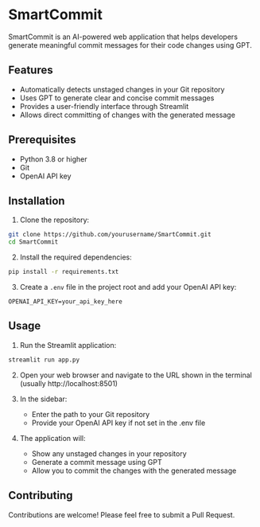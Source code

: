 # SmartCommit

SmartCommit is an AI-powered web application that helps developers generate meaningful commit messages for their code changes using GPT.

## Features

- Automatically detects unstaged changes in your Git repository
- Uses GPT to generate clear and concise commit messages
- Provides a user-friendly interface through Streamlit
- Allows direct committing of changes with the generated message

## Prerequisites

- Python 3.8 or higher
- Git
- OpenAI API key

## Installation

1. Clone the repository:
```bash
git clone https://github.com/yourusername/SmartCommit.git
cd SmartCommit
```

2. Install the required dependencies:
```bash
pip install -r requirements.txt
```

3. Create a `.env` file in the project root and add your OpenAI API key:
```
OPENAI_API_KEY=your_api_key_here
```

## Usage

1. Run the Streamlit application:
```bash
streamlit run app.py
```

2. Open your web browser and navigate to the URL shown in the terminal (usually http://localhost:8501)

3. In the sidebar:
   - Enter the path to your Git repository
   - Provide your OpenAI API key if not set in the .env file

4. The application will:
   - Show any unstaged changes in your repository
   - Generate a commit message using GPT
   - Allow you to commit the changes with the generated message

## Contributing

Contributions are welcome! Please feel free to submit a Pull Request.